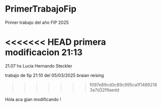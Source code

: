 # PrimerTrabajoFip
Primer trabajo del año FIP 2025

<<<<<<< HEAD
primera modificacion 21:13
=======
21.07 hs Lucia Hernando Steckler

trabajo de fip 21:10 del 05/03/2025 braian reising 
>>>>>>> f097e89cd0c89c995ca1f14892183a7d32f9aedd

Hola aca gian modificando !
